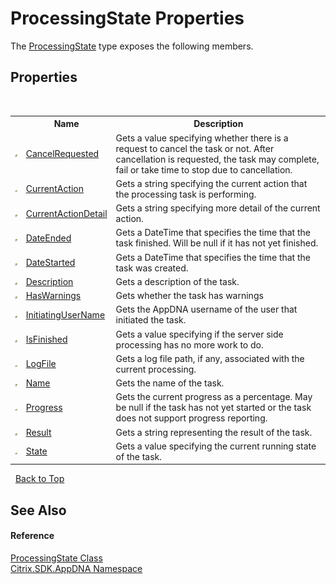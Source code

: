# ProcessingState Properties
 

The <a href="0c4e0f80-293e-004f-2d4b-942b254b7b2f">ProcessingState</a> type exposes the following members.


## Properties
&nbsp;<table><tr><th></th><th>Name</th><th>Description</th></tr><tr><td>![Public property](media/pubproperty.gif "Public property")</td><td><a href="eda5b4b9-f20f-512a-d073-16aa1fad9de2">CancelRequested</a></td><td>
Gets a value specifying whether there is a request to cancel the task or not. After cancellation is requested, the task may complete, fail or take time to stop due to cancellation.</td></tr><tr><td>![Public property](media/pubproperty.gif "Public property")</td><td><a href="14ca87f8-d58f-5a34-885d-25dc84abdf0f">CurrentAction</a></td><td>
Gets a string specifying the current action that the processing task is performing.</td></tr><tr><td>![Public property](media/pubproperty.gif "Public property")</td><td><a href="2565285d-fb62-483c-eddc-a19a51a201ba">CurrentActionDetail</a></td><td>
Gets a string specifying more detail of the current action.</td></tr><tr><td>![Public property](media/pubproperty.gif "Public property")</td><td><a href="d09cd234-3456-d977-e7ce-06f573bce39a">DateEnded</a></td><td>
Gets a DateTime that specifies the time that the task finished. Will be null if it has not yet finished.</td></tr><tr><td>![Public property](media/pubproperty.gif "Public property")</td><td><a href="52ddfe5f-617c-551f-d0d4-0e41d81fae59">DateStarted</a></td><td>
Gets a DateTime that specifies the time that the task was created.</td></tr><tr><td>![Public property](media/pubproperty.gif "Public property")</td><td><a href="5434f0ea-a228-9773-3925-2a322854b007">Description</a></td><td>
Gets a description of the task.</td></tr><tr><td>![Public property](media/pubproperty.gif "Public property")</td><td><a href="4c99e70d-8725-da55-3e54-139b6bca169e">HasWarnings</a></td><td>
Gets whether the task has warnings</td></tr><tr><td>![Public property](media/pubproperty.gif "Public property")</td><td><a href="0003f8aa-8a75-786f-6350-2ba7ba48836b">InitiatingUserName</a></td><td>
Gets the AppDNA username of the user that initiated the task.</td></tr><tr><td>![Public property](media/pubproperty.gif "Public property")</td><td><a href="50afc5bc-ca8b-25a9-9a0e-e565eb125cbe">IsFinished</a></td><td>
Gets a value specifying if the server side processing has no more work to do.</td></tr><tr><td>![Public property](media/pubproperty.gif "Public property")</td><td><a href="2af12033-2e41-1e4f-b300-ef30d7faafe2">LogFile</a></td><td>
Gets a log file path, if any, associated with the current processing.</td></tr><tr><td>![Public property](media/pubproperty.gif "Public property")</td><td><a href="682a8997-ecc1-8f2b-fd55-688fe5ad7315">Name</a></td><td>
Gets the name of the task.</td></tr><tr><td>![Public property](media/pubproperty.gif "Public property")</td><td><a href="18c3d67b-5a76-30be-bbc1-9c698f058144">Progress</a></td><td>
Gets the current progress as a percentage. May be null if the task has not yet started or the task does not support progress reporting.</td></tr><tr><td>![Public property](media/pubproperty.gif "Public property")</td><td><a href="f33f2521-d581-6d33-17d8-2fbd2d2c015e">Result</a></td><td>
Gets a string representing the result of the task.</td></tr><tr><td>![Public property](media/pubproperty.gif "Public property")</td><td><a href="7d5a4505-ed3d-4671-b838-f1c66f1a6292">State</a></td><td>
Gets a value specifying the current running state of the task.</td></tr></table>&nbsp;
<a href="#processingstate-properties">Back to Top</a>

## See Also


#### Reference
<a href="0c4e0f80-293e-004f-2d4b-942b254b7b2f">ProcessingState Class</a><br /><a href="fe2d265b-410b-8b11-1eb4-a790e0b062bf">Citrix.SDK.AppDNA Namespace</a><br />